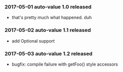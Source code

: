 ### 2017-05-01 auto-value 1.0 released

* that's pretty much what happened. duh

### 2017-05-02 auto-value 1.1 released

* add Optional support

### 2017-05-03 auto-value 1.2 released

* bugfix: compile failure with getFoo() style accessors
